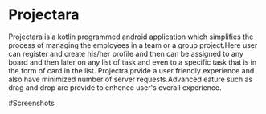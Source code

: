 # Projectara

Projectara is a kotlin programmed android application which simplifies the process of managing the employees in a team or a group project.Here user can register and create his/her
profile and then can be assigned to any board and then later on any list of task and even to a specific task that is in the form of card in the list.
Projectra prvide a user friendly experience and also have minimized number of server requests.Advanced eature such as drag and drop are provide to enhence user's overall experience.


#Screenshots
